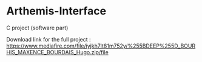 # Arthemis-Interface
C project (software part)

Download link for the full project :
https://www.mediafire.com/file/iyjkh7lt81m752y/%255BDEEP%255D_BOURHIS_MAXENCE_BOURDAIS_Hugo.zip/file
